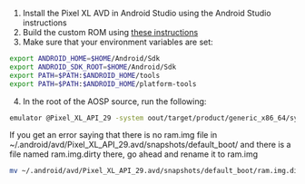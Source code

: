 1. Install the Pixel XL AVD in Android Studio using the Android Studio instructions
2. Build the custom ROM using [these instructions](https://github.com/ksefcovic/CYBR4580/blob/master/CompileEverything.md)
3. Make sure that your environment variables are set:
```bash
export ANDROID_HOME=$HOME/Android/Sdk
export ANDROID_SDK_ROOT=$HOME/Android/Sdk
export PATH=$PATH:$ANDROID_HOME/tools
export PATH=$PATH:$ANDROID_HOME/platform-tools
```
4. In the root of the AOSP source, run the following:
```bash
emulator @Pixel_XL_API_29 -system oout/target/product/generic_x86_64/system.img -ramdisk out/target/product/generic_x86_64/ -encryption-key device/generic/goldfish/data/etc/ -logcat *:v
```
If you get an error saying that there is no ram.img file in ~/.android/avd/Pixel_XL_API_29.avd/snapshots/default_boot/ and there is a file named ram.img.dirty there, go ahead and rename it to ram.img
```bash
mv ~/.android/avd/Pixel_XL_API_29.avd/snapshots/default_boot/ram.img.dirty ~/.android/avd/Pixel_XL_API_29.avd/snapshots/default_boot/ram.img
````

